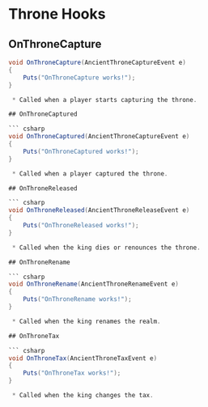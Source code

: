 # Throne Hooks

## OnThroneCapture

``` csharp
void OnThroneCapture(AncientThroneCaptureEvent e)
{
    Puts("OnThroneCapture works!");
}

 * Called when a player starts capturing the throne.

## OnThroneCaptured

``` csharp
void OnThroneCaptured(AncientThroneCaptureEvent e)
{
    Puts("OnThroneCaptured works!");
}

 * Called when a player captured the throne.

## OnThroneReleased

``` csharp
void OnThroneReleased(AncientThroneReleaseEvent e)
{
    Puts("OnThroneReleased works!");
}

 * Called when the king dies or renounces the throne.

## OnThroneRename

``` csharp
void OnThroneRename(AncientThroneRenameEvent e)
{
    Puts("OnThroneRename works!");
}

 * Called when the king renames the realm.

## OnThroneTax

``` csharp
void OnThroneTax(AncientThroneTaxEvent e)
{
    Puts("OnThroneTax works!");
}

 * Called when the king changes the tax.
